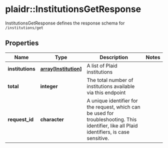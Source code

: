 # plaidr::InstitutionsGetResponse

InstitutionsGetResponse defines the response schema for `/institutions/get`

## Properties
Name | Type | Description | Notes
------------ | ------------- | ------------- | -------------
**institutions** | [**array[Institution]**](Institution.md) | A list of Plaid institutions | 
**total** | **integer** | The total number of institutions available via this endpoint | 
**request_id** | **character** | A unique identifier for the request, which can be used for troubleshooting. This identifier, like all Plaid identifiers, is case sensitive. | 



